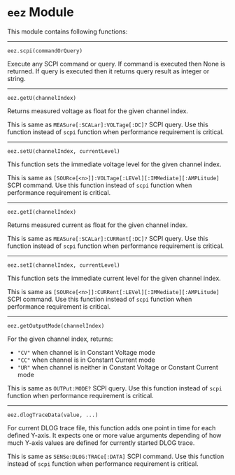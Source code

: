 # `eez` Module

This module contains following functions:

---
`eez.scpi(commandOrQuery)`

Execute any SCPI command or query. If command is executed then None is returned. If query is executed then it returns query result as integer or string.

---
`eez.getU(channelIndex)`

Returns measured voltage as float for the given channel index.

This is same as `MEASure[:SCALar]:VOLTage[:DC]?` SCPI query. Use this function instead of `scpi` function when performance requirement is critical.

---
`eez.setU(channelIndex, currentLevel)`

This function sets the immediate voltage level for the given channel index.

This is same as `[SOURce[<n>]]:VOLTage[:LEVel][:IMMediate][:AMPLitude]` SCPI command. Use this function instead of `scpi` function when performance requirement is critical.

---
`eez.getI(channelIndex)`

Returns measured current as float for the given channel index. 

This is same as `MEASure[:SCALar]:CURRent[:DC]?` SCPI query. Use this function instead of `scpi` function when performance requirement is critical.

---
`eez.setI(channelIndex, currentLevel)`

This function sets the immediate current level for the given channel index.

This is same as `[SOURce[<n>]]:CURRent[:LEVel][:IMMediate][:AMPLitude]` SCPI command. Use this function instead of `scpi` function when performance requirement is critical.

---
`eez.getOutputMode(channelIndex)`

For the given channel index, returns:

- `"CV"` when channel is in Constant Voltage mode
- `"CC"` when channel is in Constant Current mode
- `"UR"` when channel is neither in Constant Voltage or Constant Current mode

This is same as `OUTPut:MODE?` SCPI query. Use this function instead of `scpi` function when performance requirement is critical.

---
`eez.dlogTraceData(value, ...)`

For current DLOG trace file, this function adds one point in time for each defined Y-axis. It expects one or more value arguments depending of how much Y-axis values are defined for currently started DLOG trace.

This is same as `SENSe:DLOG:TRACe[:DATA]` SCPI command. Use this function instead of `scpi` function when performance requirement is critical.
